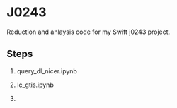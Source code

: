 # J0243
Reduction and anlaysis code for my Swift j0243 project.

## Steps
1. query_dl_nicer.ipynb

2. lc_gtis.ipynb

3. 
